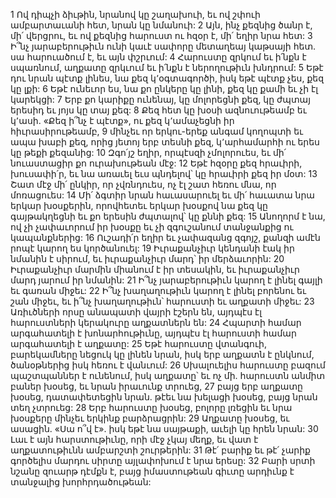 1 Ով դիպչի ձիւթին, նրանով կը շաղախուի, եւ ով շփուի ամբարտաւանի հետ, նրան կը նմանուի:
2 Այն, ինչ քեզնից ծանր է, մի՛ վերցրու, եւ ով քեզնից հարուստ ու հզօր է, մի՛ եղիր նրա հետ:
3 Ի՞նչ յարաբերութիւն ունի կաւէ սափորը մետաղեայ կաթսայի հետ. սա հարուածում է, եւ այն փշրւում:
4 Հարուստը զրկում եւ ի՛նքն է սպառնում, աղքատը զրկւում եւ ի՛նքն է ներողութիւն խնդրում:
5 Եթէ դու նրան պէտք լինես, նա քեզ կ՚օգտագործի, իսկ եթէ պէտք չես, քեզ կը լքի:
6 Եթէ ունեւոր ես, նա քո ընկերը կը լինի, քեզ կը քամի եւ չի էլ կարեկցի:
7 Երբ քո կարիքը ունենայ, կը մոլորեցնի քեզ, կը ժպտայ երեսիդ եւ յոյս կը տայ քեզ:
8 Քեզ հետ կը խօսի ազնուութեամբ եւ կ՚ասի. «Քեզ ի՞նչ է պէտք», ու քեզ կ՚ամաչեցնի իր հիւրասիրութեամբ,
9 մինչեւ որ երկու-երեք անգամ կողոպտի եւ ապա խաբի քեզ, որից յետոյ երբ տեսնի քեզ, կ՚արհամարհի ու երես կը թեքի քեզանից:
10 Զգո՛յշ եղիր, որպէսզի չմոլորուես, եւ մի՛ նուաստացիր քո ուրախութեան մէջ:
12 Եթէ հզօրը քեզ հրաւիրի, խուսափի՛ր, եւ նա առաւել եւս պնդելով՝ կը հրաւիրի քեզ իր մօտ:
13 Շատ մէջ մի՛ ընկիր, որ չվռնդուես, ոչ էլ շատ հեռու մնա, որ մոռացուես:
14 Մի՛ ձգտիր նրան հաւասարուել եւ մի՛ հաւատա նրա երկար խօսքերին, որովհետեւ երկար խօսքով նա քեզ կը գայթակղեցնի եւ քո երեսին ժպտալով՝ կը քննի քեզ:
15 Անողորմ է նա, ով չի չափաւորում իր խօսքը եւ չի զգուշանում տանջանքից ու կապանքներից:
16 Ուշադի՛ր եղիր եւ չափազանց զգոյշ, քանզի ամէն րոպէ կարող ես կործանուել:
19 Իւրաքանչիւր կենդանի էակ իր նմանին է սիրում, եւ իւրաքանչիւր մարդ՝ իր մերձաւորին:
20 Իւրաքանչիւր մարմին միանում է իր տեսակին, եւ իւրաքանչիւր մարդ յարում իր նմանին:
21 Ի՞նչ յարաբերութիւն կարող է լինել գայլի եւ գառան միջեւ:
22 Ի՞նչ խաղաղութիւն կարող է լինել բորենու եւ շան միջեւ, եւ ի՞նչ խաղաղութիւն՝ հարուստի եւ աղքատի միջեւ:
23 Առիւծների որսը անապատի վայրի էշերն են, այդպէս էլ հարուստների կերակուրը աղքատներն են:
24 Հպարտի համար արգահատելի է խոնարհութիւնը, այդպէս էլ հարուստի համար արգահատելի է աղքատը:
25 Եթէ հարուստը վտանգուի, բարեկամները նեցուկ կը լինեն նրան, իսկ երբ աղքատն է ընկնում, ծանօթներից իսկ հեռու է վանւում:
26 Սխալուելիս հարուստը բազում պաշտպաններ է ունենում, իսկ աղքատը՝ եւ ոչ մի. հարուստն անմիտ բաներ խօսեց, եւ նրան իրաւունք տրուեց,
27 բայց երբ աղքատը խօսեց, դատափետեցին նրան. թէեւ նա խելացի խօսեց, բայց նրան տեղ չտրուեց:
28 Երբ հարուստը խօսեց, բոլորը լռեցին եւ նրա խօսքերը մինչեւ երկինք բարձրացրին:
29 Աղքատը խօսեց, եւ ասացին. «Սա ո՞վ է». իսկ եթէ նա սայթաքի, աւելի կը հրեն նրան:
30 Լաւ է այն հարստութիւնը, որի մէջ չկայ մեղք, եւ վատ է աղքատութիւնն ամբարշտի շուրթերին:
31 Թէ՛ բարիք եւ թէ՛ չարիք գործելիս մարդու սիրտը այլափոխում է նրա երեսը:
32 Բարի սրտի նշանը զուարթ դէմքն է, բայց իմաստութեան գիւտը արդիւնք է տանջալից խորհրդածութեան:
